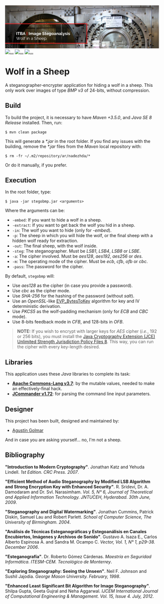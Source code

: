 ![...](res/image/readme-header.png)
[![...](https://img.shields.io/badge/license-WTFPL%20v2.0-red.svg)](https://github.com/agustin-golmar/Wolf-in-a-Sheep/blob/master/LICENSE.md)
[![...](https://img.shields.io/badge/release-v1.0-blue.svg)](https://github.com/agustin-golmar/Wolf-in-a-Sheep/releases)
[![...](https://www.travis-ci.com/agustin-golmar/Wolf-in-a-Sheep.svg?branch=master)](https://www.travis-ci.com/agustin-golmar/Wolf-in-a-Sheep)

# Wolf in a Sheep

A steganographer-encrypter application for hiding a wolf in a sheep. This only
work over images of type _BMP v3_ of 24-bits, without compression.

## Build

To build the project, it is necessary to have _Maven +3.5.0_, and
_Java SE 8 Release_ installed. Then, run:

```
$ mvn clean package
```

This will generate a _\*.jar_ in the root folder. If you find any issues with
the building, remove the _\*.jar_ files from the _Maven_ local repository
with:

```
$ rm -fr ~/.m2/repository/ar/nadezhda/*
```

Or do it manually, if you prefer.

## Execution

In the root folder, type:

```
$ java -jar stegobmp.jar <arguments>
```

Where the arguments can be:

* `-embed`: If you want to hide a wolf in a sheep.
* `-extract`: If you want to get back the wolf you hid in a sheep.
* `-in`: The wolf you want to hide (only for _-embed_).
* `-p`: The sheep in which you will hide the wolf, or the final sheep with a
hidden wolf ready for extraction.
* `-out`: The final sheep, with the wolf inside.
* `-steg`: The steganographer. Must be _LSB1_, _LSB4_, _LSB8_ or _LSBE_.
* `-a`: The cipher involved. Must be _aes128_, _aes192_, _aes256_ or _des_.
* `-m`: The operating mode of the cipher. Must be _ecb_, _cfb_, _ofb_ or _cbc_.
* `-pass`: The password for the cipher.

By default, `stegobmp` will:

* Use _aes128_ as the cipher (in case you provide a password).
* Use _cbc_ as the cipher mode.
* Use _SHA-256_ for the hashing of the password (without _salt_).
* Use an _OpenSSL_-like [EVP_BytesToKey](https://www.openssl.org/docs/man1.1.0/crypto/EVP_BytesToKey.html)
algorithm for key and IV deterministic derivation.
* Use _PKCS5_ as the wolf-padding mechanism (only for _ECB_ and _CBC_ mode).
* Use 8-bits feedback mode in _CFB_, and 128-bits in _OFB_.

> __NOTE:__ If you wish to encrypt with larger keys for _AES_ cipher (_i.e._,
> 192 or 256 bits), you must install the [Java Cryptography Extension (JCE)
> Unlimited Strength Jurisdiction Policy Files 8](http://www.oracle.com/technetwork/java/javase/downloads/jce8-download-2133166.html).
> This way, you can run the cipher with every key-length desired.

## Libraries

This application uses these _Java_ libraries to complete its task:

* __[Apache Commons-Lang v3.7](https://commons.apache.org/proper/commons-lang/)__:
by the mutable values, needed to make an effectively-final hack.
* __[JCommander v1.72](http://jcommander.org/)__: for parsing the command line
input parameters.

## Designer

This project has been built, designed and maintained by:

* [Agustín Golmar](https://github.com/agustin-golmar)

And in case you are asking yourself... no, I'm not a sheep.

## Bibliography

__"Introduction to Modern Cryptography"__. Jonathan Katz and Yehuda Lindell.
_1st Edition. CRC Press. 2007_.

__"Efficient Method of Audio Steganography by Modified LSB Algorithm and
Strong Encryption Key with Enhanced Security"__. R. Sridevi, Dr. A. Damodaram
and Dr. Svl. Narasimham. _Vol. 5, N° 6, Journal of Theoretical and Applied
Information Technology. JNTUCEH, Hyderabad. 30th June, 2009_.

__"Steganography and Digital Watermarking"__. Jonathan Cummins, Patrick
Diskin, Samuel Lau and Robert Parlett. _School of Computer Science, The
University of Birmingham. 2004_.

__"Análisis de Técnicas Esteganográficas y Estegoanálisis en Canales
Encubiertos, Imágenes y Archivos de Sonido"__. Gustavo A. Isaza E., Carlos
Alberto Espinosa A. and Sandra M. Ocampo C. _Vector, Vol. 1, N° 1, p29-38.
December 2006_.

__"Esteganografía"__. Dr. Roberto Gómez Cárdenas. _Maestría en Seguridad
Informática. ITESM-CEM. Tecnológico de Monterrey_.

__"Exploring Steganography: Seeing the Unseen"__. Neil F. Johnson and Sushil
Jajodia. _George Mason University. February, 1998_.

__"Enhanced Least Significant Bit Algorithm for Image Steganography"__. Shilpa
Gupta, Geeta Gujral and Neha Aggarwal. _IJCEM International Journal of
Computational Engineering & Management. Vol. 15, Issue 4. July, 2012_.
